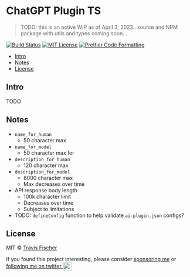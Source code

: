 # ChatGPT Plugin TS <!-- omit in toc -->

> TODO: this is an active WIP as of April 3, 2023.. source and NPM package with utils and types coming soon...

[![Build Status](https://github.com/transitive-bullshit/chatgpt-plugin-ts/actions/workflows/test.yml/badge.svg)](https://github.com/transitive-bullshit/chatgpt-plugin-ts/actions/workflows/test.yml) [![MIT License](https://img.shields.io/badge/license-MIT-blue)](https://github.com/transitive-bullshit/chatgpt-plugin-ts/blob/main/license) [![Prettier Code Formatting](https://img.shields.io/badge/code_style-prettier-brightgreen.svg)](https://prettier.io)

- [Intro](#intro)
- [Notes](#notes)
- [License](#license)

## Intro

TODO

## Notes

- `name_for_human` 
  - 50 character max
- `name_for_model` 
  - 50 character max for 
- `description_for_human` 
  - 120 character max
- `description_for_model` 
  - 8000 character max
  - Max decreases over time
- API response body length
  - 100k character limit
  - Decreases over time
  - Subject to limitations
- TODO: `defineConfig` function to help validate `ai-plugin.json` configs?

## License

MIT © [Travis Fischer](https://transitivebullsh.it)

If you found this project interesting, please consider [sponsoring me](https://github.com/sponsors/transitive-bullshit) or <a href="https://twitter.com/transitive_bs">following me on twitter <img src="https://storage.googleapis.com/saasify-assets/twitter-logo.svg" alt="twitter" height="24px" align="center"></a>
